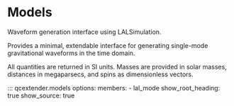# Models

Waveform generation interface using LALSimulation.

Provides a minimal, extendable interface for generating single-mode
gravitational waveforms in the time domain.

All quantities are returned in SI units. Masses are provided in solar
masses, distances in megaparsecs, and spins as dimensionless vectors.

::: qcextender.models
    options:
      members:
        - lal_mode
      show_root_heading: true
      show_source: true